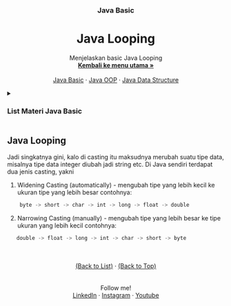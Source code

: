 <div id="top" align="center">
  <h3 align="center">Java Basic</h3>
  <h1>Java Looping</h1>

  <p align="center">
    Menjelaskan basic Java Looping
    <br />
    <a href="https://github.com/falahdrrhmn/Tutorial-Java/blob/main/README.md"><strong>Kembali ke menu utama »</strong></a>
    <br />
    <br />
    <a href="https://github.com/falahdrrhmn/Tutorial-Java/blob/main/Java%20Basic/README.md">Java Basic</a>
    ·
    <a href="https://github.com/falahdrrhmn/Tutorial-Java/blob/main/Java%20OOP/README.md">Java OOP</a>
    ·
    <a href="https://github.com/falahdrrhmn/Tutorial-Java/blob/main/Java%20Data%20Structure/README.md">Java Data Structure</a>
  </p>
</div>

<!-- TABLE OF CONTENTS -->
<details>
  <summary id="list"><H3>List Materi Java Basic</H3></summary>
  <ol>
    <li>
      <a href="https://github.com/falahdrrhmn/Tutorial-Java/blob/main/Java%20Basic/README.md">Java Basic</a>
      <ul>
        <li><a href="#built-with">Sejarah Java</a></li>
        <li><a href="#built-with">Syntax Dasar Hello World!</a></li>
        <li><a href="#built-with">Commant</a></li>
        <li><a href="#built-with">Variables</a></li>
        <li><a href="#built-with">Tipe Data</a></li>
        <li><a href="https://github.com/falahdrrhmn/Tutorial-Java/blob/main/Java%20Basic/Casting.md">Casting</a></li>
        <li><a href="#built-with">Operator</a></li>
        <li><a href="#built-with">Java String</a></li>
        <li><a href="#built-with">Java Math</a></li>
        <li><a href="#built-with">Java If-else Statement</a></li>
        <li><a href="#built-with">Java Switch Statement</a></li>
        <li><a href="#built-with">Built looping</a></li>
        <li><a href="#built-with">Java Array</a></li>
        <li><a href="#built-with">Java Methods</a></li>
      </ul>
    </li>
  </ol>
</details>

## Java Looping

Jadi singkatnya gini, kalo di casting itu maksudnya merubah suatu tipe data, misalnya tipe data integer diubah jadi string etc. 
Di Java sendiri terdapat dua jenis casting, yakni 
1. Widening Casting (automatically) - mengubah tipe yang lebih kecil ke ukuran tipe yang lebih besar
contohnya: 
```js
    byte -> short -> char -> int -> long -> float -> double
```
2. Narrowing Casting (manually) - mengubah tipe yang lebih besar ke tipe ukuran yang lebih kecil
contohnya: 
```js
   double -> float -> long -> int -> char -> short -> byte 
```





<br>
<br>

<div align="center">
  <a href="#list">(Back to List)</a>
  ·
  <a href="#top">(Back to Top)</a>
</div>

<br>
<br>

<div align="center">
    Follow me!<br>
    <a href="https://bit.ly/3Qcg3s4">LinkedIn</a>
    ·
    <a href="https://bit.ly/3oRMMaA">Instagram</a>
    ·
    <a href="https://bit.ly/3zqrTrP">Youtube</a>
</div>

